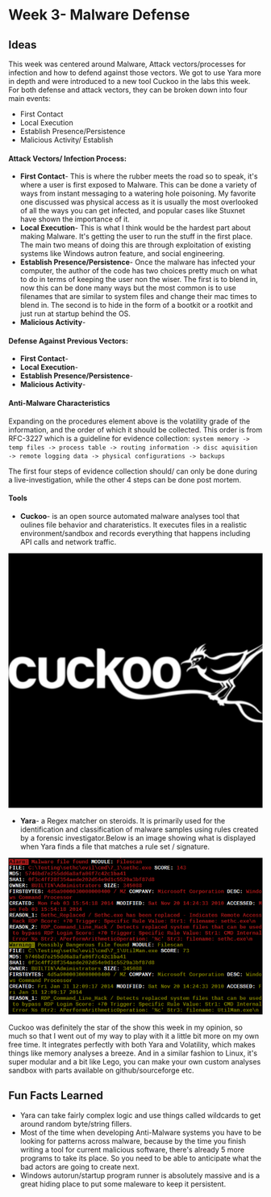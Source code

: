 # Week 3- Malware Defense

## Ideas

This week was centered around Malware, Attack vectors/processes for infection and how to defend against those vectors. We got to use Yara more in depth and were introduced to a new tool Cuckoo in the labs this week. For both defense and attack vectors, they can be broken down into four main events:
 - First Contact
 - Local Execution
 - Establish Presence/Persistence
 - Malicious Activity/ Establish 

#### Attack Vectors/ Infection Process:
 - **First Contact**- This is where the rubber meets the road so to speak, it's where a user is first exposed to Malware. This can be done a variety of ways from instant messaging to a watering hole poisoning. My favorite one discussed was physical access as it is usually the most overlooked of all the ways you can get infected, and popular cases like Stuxnet have shown the importance of it.
 - **Local Execution**- This is what I think would be the hardest part about making Malware. It's getting the user to run the stuff in the first place. The main two means of doing this are through exploitation of existing systems like Windows autron feature, and social engineering. 
 - **Establish Presence/Persistence**- Once the malware has infected your computer, the author of the code has two choices pretty much on what to do in terms of keeping the user non the wiser. The first is to blend in, now this can be done many ways but the most common is to use filenames that are similar to system files and change their mac times to blend in. The second is to hide in the form of a bootkit or a rootkit and just run at startup behind the OS.
 - **Malicious Activity**- 

#### Defense Against Previous Vectors:
 - **First Contact**- 
 - **Local Execution**- 
 - **Establish Presence/Persistence**-
 - **Malicious Activity**- 

#### Anti-Malware Characteristics
Expanding on the procedures element above is the volatility grade of the information, and the order of which it should be collected. This order is from RFC-3227 which is a guideline for evidence collection:
`system memory -> temp files -> process table -> routing information -> disc aquisition -> remote logging data -> physical configurations -> backups`

The first four steps of evidence collection should/ can only be done during a live-investigation, while the other 4 steps can be done post mortem. 

#### Tools

- **Cuckoo**- is an open source automated malware analyses tool that oulines file behavior and charateristics. It executes files in a realistic environment/sandbox and records everything that happens including API calls and network traffic. 

![cheat sheet](images/kol.jpg)

- **Yara**- a Regex matcher on steroids. It is primarily used for the identification and classification of malware samples using rules created by a forensic investigator.Below is an image showing what is displayed when Yara finds a file that matches a rule set / signature.

![Yara Ouput](images/yarasig.png)

Cuckoo was definitely the star of the show this week in my opinion, so much so that I went out of my way to play with it a little bit more on my own free time. It integrates perfectly with both Yara and Volatility, which makes things like memory analyses a breeze. And in a similar fashion to Linux, it's super modular and a bit like Lego, you can make your own custom analyses sandbox with parts available on github/sourceforge etc.

## Fun Facts Learned
- Yara can take fairly complex logic and use things called wildcards to get around random byte/string fillers.
- Most of the time when developing Anti-Malware systems you have to be looking for patterns across malware, because by the time you finish writing a tool for current malicious software, there's already 5 more programs to take its place. So you need to be able to anticipate what the bad actors are going to create next.
- Windows autorun/startup program runner is absolutely massive and is a great hiding place to put some maleware to keep it persistent. 
